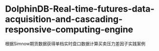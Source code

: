 # DolphinDB-Real-time-futures-data-acquisition-and-cascading-responsive-computing-engine

根据Simnow期货数据获得单档实时盘口数据计算买卖压力差因子实践案例

